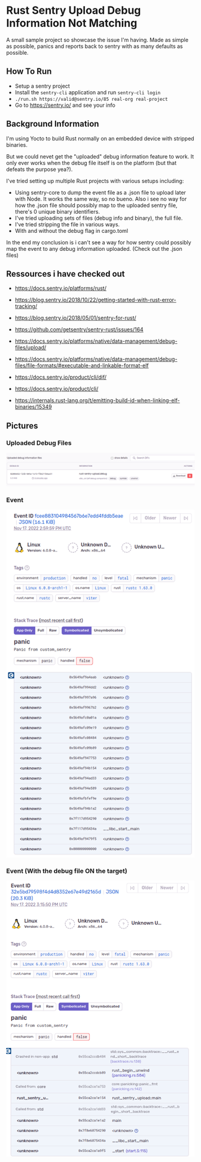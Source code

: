 # Rust Sentry Upload Debug Information Not Matching
A small sample project so showcase the issue I'm having. Made as simple as possible, panics and reports back to sentry with as many defaults as possible.

## How To Run
* Setup a sentry project
* Install the `sentry-cli` application and run `sentry-cli login`
* `./run.sh https://valid@sentry.io/85 real-org real-project`
* Go to https://sentry.io/ and see your info

## Background Information
I'm using Yocto to build Rust normally on an embedded device with stripped binaries. 

But we could nevet get the "uploaded" debug information feature to work. It only ever works when the debug file itself is on the platform (but that defeats the purpose yea?).

I've tried setting up multiple Rust projects with various setups including:
* Using sentry-core to dump the event file as a .json file to upload later with Node. It works the same way, so no bueno. Also i see no way for how the .json file should possibly map to the uploaded sentry file, there's 0 unique binary identifiers.
* I've tried uploading sets of files (debug info and binary), the full file.
* I've tried stripping the file in various ways.
* With and without the debug flag in cargo.toml

In the end my conclusion is i can't see a way for how sentry could possibly map the event to any debug information uploaded. (Check out the .json files)


## Ressources i have checked out
* https://docs.sentry.io/platforms/rust/
* https://blog.sentry.io/2018/10/22/getting-started-with-rust-error-tracking/
* https://blog.sentry.io/2018/05/01/sentry-for-rust/

* https://github.com/getsentry/sentry-rust/issues/164

* https://docs.sentry.io/platforms/native/data-management/debug-files/upload/
* https://docs.sentry.io/platforms/native/data-management/debug-files/file-formats/#executable-and-linkable-format-elf
* https://docs.sentry.io/product/cli/dif/
* https://docs.sentry.io/product/cli/

* https://internals.rust-lang.org/t/emitting-build-id-when-linking-elf-binaries/15349

## Pictures
### Uploaded Debug Files
![uploaded-debug-files](./pics/uploaded-debug-files.png "uploaded-debug-files")

### Event
![event](./pics/event.png "event")

### Event (With the debug file ON the target)
![working-debug-local](./pics/working-debug-local.png "working-debug-local")
